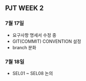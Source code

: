 ## PJT WEEK 2

### 7월 17일

- 요구사항 명세서 수정 중
- GIT(COMMIT) CONVENTION 설정
- branch 분화


### 7월 18일
- SEL01 ~ SEL08 논의
